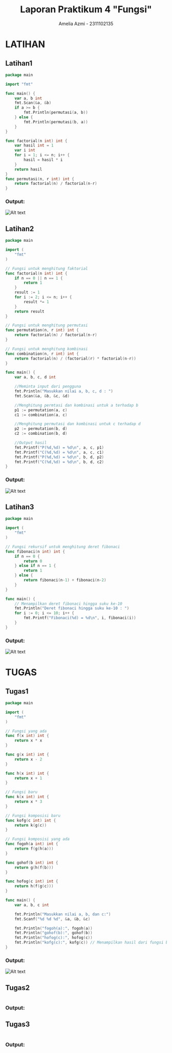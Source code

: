# <h1 align="center">Laporan Praktikum 4 "Fungsi" </h1>
<p align="center">Amelia Azmi - 2311102135</p>


# LATIHAN

## Latihan1

```go
package main

import "fmt"

func main() {
	var a, b int
	fmt.Scan(&a, &b)
	if a >= b {
		fmt.Println(permutasi(a, b))
	} else {
		fmt.Println(permutasi(b, a))
	}
}

func factorial(n int) int {
	var hasil int = 1
	var i int
	for i = 1; i <= n; i++ {
		hasil = hasil * i
	}
	return hasil
}
func permutasi(n, r int) int {
	return factorial(n) / factorial(n-r)
}
```

### Output:

![Alt text](Latihan1.png)

## Latihan2

```go
package main

import (
	"fmt"
)

// Fungsi untuk menghitung faktorial
func factorial(n int) int {
	if n == 0 || n == 1 {
		return 1
	}
	result := 1
	for i := 2; i <= n; i++ {
		result *= 1
	}
	return result
}

// Fungsi untuk menghitung permutasi
func permutation(n, r int) int {
	return factorial(n) / factorial(n-r)
}

// Fungsi untuk menghitung kombinasi
func combination(n, r int) int {
	return factorial(n) / (factorial(r) * factorial(n-r))
}

func main() {
	var a, b, c, d int

	//Meminta input dari pengguna
	fmt.Println("Masukkan nilai a, b, c, d : ")
	fmt.Scan(&a, &b, &c, &d)

	//Menghitung permtasi dan kombinasi untuk a terhadap b
	p1 := permutation(a, c)
	c1 := combination(a, c)

	//Menghitung permutasi dan kombinasi untuk c terhadap d
	p2 := permutation(b, d)
	c2 := combination(b, d)

	//Output hasil
	fmt.Printf("P(%d,%d) = %d\n", a, c, p1)
	fmt.Printf("C(%d,%d) = %d\n", a, c, c1)
	fmt.Printf("P(%d,%d) = %d\n", b, d, p2)
	fmt.Printf("C(%d,%d) = %d\n", b, d, c2)
}

```

### Output:

![Alt text](Latihan2.png)

## Latihan3

```go
package main

import (
	"fmt"
)

// Fungsi rekursif untuk menghitung deret fibonaci
func fibonaci(n int) int {
	if n == 0 {
		return 0
	} else if n == 1 {
		return 1
	} else {
		return fibonaci(n-1) + fibonaci(n-2)
	}
}

func main() {
	// Menampilkan deret fibonaci hingga suku ke-10
	fmt.Println("Deret fibonaci hingga suku ke-10 : ")
	for i := 0; i <= 10; i++ {
		fmt.Printf("Fibonaci(%d) = %d\n", i, fibonaci(i))
	}
}
```

### Output:

![Alt text](Latihan3.png)

# TUGAS

## Tugas1

```go
package main

import (
	"fmt"
)

// Fungsi yang ada
func f(x int) int {
	return x * x
}

func g(x int) int {
	return x - 2
}

func h(x int) int {
	return x + 1
}

// Fungsi baru
func k(x int) int {
	return x * 3
}

// Fungsi komposisi baru
func kofg(c int) int {
	return k(g(c))
}

// Fungsi komposisi yang ada
func fogoh(a int) int {
	return f(g(h(a)))
}

func gohof(b int) int {
	return g(h(f(b)))
}

func hofog(c int) int {
	return h(f(g(c)))
}

func main() {
	var a, b, c int

	fmt.Println("Masukkan nilai a, b, dan c:")
	fmt.Scanf("%d %d %d", &a, &b, &c)

	fmt.Println("fogoh(a):", fogoh(a))
	fmt.Println("gohof(b):", gohof(b))
	fmt.Println("hofog(c):", hofog(c))
	fmt.Println("kofg(c):", kofg(c)) // Menampilkan hasil dari fungsi baru
}
```

### Output:

![Alt text](Tugas1.png)

## Tugas2

```go

```

### Output:



## Tugas3

```go

```

### Output:














